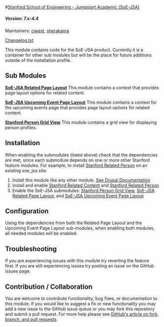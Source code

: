 #[Stanford School of Engineering - Jumpstart Academic (SoE-JSA)](https://github.com/SU-SWS/soe-jsa)
##### Version: 7.x-4.4

Maintainers: [cjwest](https://github.com/cjwest), [sherakama](https://github.com/sherakama)

[Changelog.txt](CHANGELOG.txt)

This module contains code for the SoE-JSA product. Currently it is a container for other sub modules but will be the place for future additions outside of the installation profile.


Sub Modules
---

**[SoE-JSA Related Page Layout](modules/soe_jsa_related_page_layout)**
This module contains a context that provides page layout options for related content.

**[SoE-JSA Upcoming Event Page Layout](modules/soe_jsa_related_events_upcoming_layout)**
This module contains a context for the upcoming events page that provides page layout options for related content.

**[Stanford Person Grid View](modules/stanford_person_grid_view)**
This module contains a grid view for displaying person profiles.

Installation
---
When enabling the submodules (listed above) check that the dependencies are met, since each submodule depends on one or more other Stanford feature modules. For example, to install [Stanford Related Person](https://github.com/SU-SWS/stanford_related_content/tree/7.x-1.x/modules/stanford_related_person) on an existing soe_jsa site:

1. Install this module like any other module. [See Drupal Documentation](https://drupal.org/documentation/install/modules-themes/modules-7)
2.  Install and enable [Stanford Related Content](https://github.com/SU-SWS/stanford_related_content) and [Stanford Related Person](https://github.com/SU-SWS/stanford_related_content/tree/7.x-1.x/modules/stanford_related_person) 
2. Enable the SoE-JSA submodules: [Stanford Person Grid View](modules/stanford_person_grid_view), [SoE-JSA Related Page Layout](modules/soe_jsa_related_page_layout), and [SoE-JSA Upcoming Event Page Layout](modules/soe_jsa_related_events_upcoming_layout)

Configuration
---

Using the dependencies from both the Related Page Layout and the Upcoming Event Page Layout sub-modules, when enabling both modules, all needed modules will be enabled.

Troubleshooting
---

If you are experiencing issues with this module try reverting the feature first. If you are still experiencing issues try posting an issue on the GitHub issues page.

Contribution / Collaboration
---

You are welcome to contribute functionality, bug fixes, or documentation to this module. If you would like to suggest a fix or new functionality you may add a new issue to the GitHub issue queue or you may fork this repository and submit a pull request. For more help please see [GitHub's article on fork, branch, and pull requests](https://help.github.com/articles/using-pull-requests)
